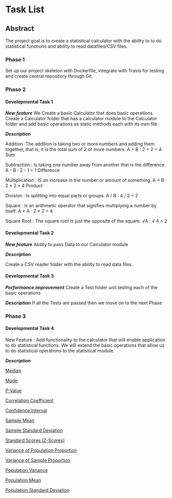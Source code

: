 # Task List

## Abstract
The project  goal is to create a statistical calculator with the ability to to do statistical functions and ability to read datafiles/CSV files.

### Phase 1
Set up our project skeleton  with Dockerfile, integrate with Travis for testing and create central repository through Git.

### Phase 2 

#### Developmental Task 1
***New feature***  We Create a basic Calculator that does  basic operations. 
Create a Calculator folder that has a calculator module  to the Calculator folder and add basic operations as static methods each with its own file.

***Description***

Addition :The addition is taking two or more numbers and adding them together, that is, it is the total sum of 2 or more numbers. A + B : 2 + 2 = 4 Sum 

Subtraction : Is taking one number away from another that is the difference. A - B  : 2 - 1 = 1 Difference

Multiplication :  IS an increase in the number or amount of something. A * B  : 2 * 2 = 4 Product

Division : Is splitting into equal parts or groups. A / B : 4 / 2 = 2 

Square : is an arithmetic operator that signifies multiplying a number by itself. A * A : 2 * 2 = 4

Square Root : The square root is just the opposite of the square. √A  : √ 4 = 2



#### Developmental Task 2
***New feature*** Ability to pass Data to our Calculator module

***Description***

Create a CSV reader folder  with the ability to read  data files.



#### Developmental Task 3
***Performance improvement***
Create a Test folder  unit testing each of the basic operations

***Description***
If all the Tests are passed then we move on to the next Phase 



### Phase 3

#### Developmental Task 4

New Feature : Add functionality to the calculator that will enable application to do  statistical functions.
We will extend the basic operations that allow us to do statistical operations to the statistical module. 

***Description***

[Median](Median.md)

[Mode](Mode.md)

[P-Value](PValue.md) 

[Correlation Coefficient](Correlationcoeffecient.md)

[Confidence Interval](ConfidenceInterval.md)

[Sample Mean](SampleMean.md)

[Sample Standard Deviation](SampleStandardDeviation.md)

[Standard Scores (Z-Scores)](Standardized_Zscore.md)

[Variance of Population Proportion](VarianceofPopulationProportion.md)

[Variance of Sample Proportion](VarianceofSampleProportion.md)

[Population Variance](PopulationVariance.md)

[Population Mean](PopulationMean.md)

[Population Standard Deviation](PopulationStandardDeviation.md)
